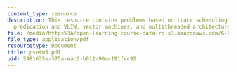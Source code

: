 ```yaml
---
content_type: resource
description: This resource contains problems based on trace scheduling, VLIW machines,
  predication and VLIW, vector machines, and multithreaded architectures.
file: /media/https%3A/open-learning-course-data-rc.s3.amazonaws.com/6-823-computer-system-architecture-fall-2005/5981635e375aeac6b01290ac191fec92_psetm5.pdf
file_type: application/pdf
resourcetype: Document
title: psetm5.pdf
uid: 5981635e-375a-eac6-b012-90ac191fec92
---
```


